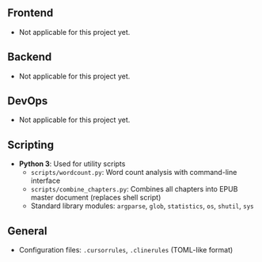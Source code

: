 ## Frontend
- Not applicable for this project yet.

## Backend
- Not applicable for this project yet.

## DevOps
- Not applicable for this project yet.

## Scripting
- **Python 3**: Used for utility scripts
  - `scripts/wordcount.py`: Word count analysis with command-line interface
  - `scripts/combine_chapters.py`: Combines all chapters into EPUB master document (replaces shell script)
  - Standard library modules: `argparse`, `glob`, `statistics`, `os`, `shutil`, `sys`

## General
- Configuration files: `.cursorrules`, `.clinerules` (TOML-like format)
